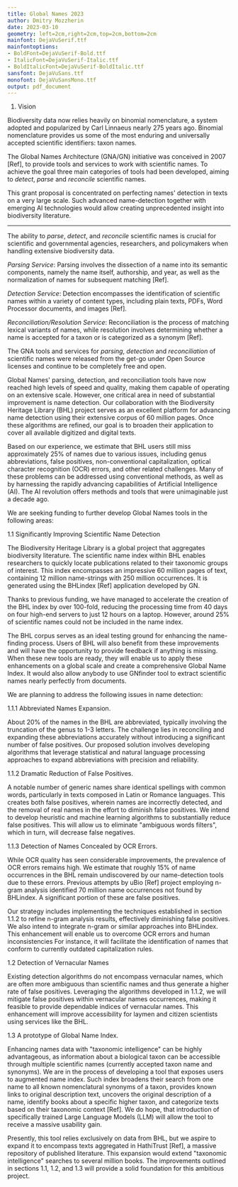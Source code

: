 ```yaml
---
title: Global Names 2023
author: Dmitry Mozzherin
date: 2023-03-10
geometry: left=2cm,right=2cm,top=2cm,bottom=2cm
mainfont: DejaVuSerif.ttf
mainfontoptions:
- BoldFont=DejaVuSerif-Bold.ttf
- ItalicFont=DejaVuSerif-Italic.ttf
- BoldItalicFont=DejaVuSerif-BoldItalic.ttf
sansfont: DejaVuSans.ttf
monofont: DejaVuSansMono.ttf
output: pdf_document
---
```


1. Vision

Biodiversity data now relies heavily on binomial nomenclature, a system adopted and popularized by Carl Linnaeus nearly 275 years ago.
Binomial nomenclature provides us some of the most enduring and universally accepted scientific identifiers: taxon names.

The Global Names Architecture (GNA/GN) initiative was conceived in 2007 [Ref], to provide tools and services to work with scientific names.
To achieve the goal three main categories of tools had been developed, aiming to *detect*, *parse* and *reconcile* scientific names.

This grant proposal is concentrated on perfecting names' detection in texts on
a very large scale.
Such advanced name-detection together with emerging AI technologies would allow creating unprecedented insight into biodiversity literature.

-------------------------------------------------------------------------------

The ability to *parse*, *detect*, and *reconcile* scientific names is crucial for scientific and governmental agencies, researchers, and policymakers when handling extensive biodiversity data.

*Parsing Service*: Parsing involves the dissection of a name into its semantic components, namely the name itself, authorship, and year, as well as the normalization of names for subsequent matching [Ref].

*Detection Service*: Detection encompasses the identification of scientific names within a variety of content types, including plain texts, PDFs, Word Processor documents, and images [Ref].

*Reconciliation/Resolution Service*: Reconciliation is the process of matching lexical variants of names, while resolution involves determining whether a name is accepted for a taxon or is categorized as a synonym [Ref].

The GNA tools and services for *parsing*, *detection* and *reconciliation* of scientific names were released from the get-go under Open Source licenses and continue to be completely free and open.

Global Names' parsing, detection, and reconciliation tools have now reached high levels of speed and quality, making them capable of operating on an extensive scale.
However, one critical area in need of substantial improvement is name detection.
Our collaboration with the Biodiversity Heritage Library (BHL) project serves as an excellent platform for advancing name detection using their extensive corpus of 60 million pages.
Once these algorithms are refined, our goal is to broaden their application to cover all available digitized and digital texts.

Based on our experience, we estimate that BHL users still miss approximately 25% of names due to various issues, including genus abbreviations, false positives, non-conventional capitalization, optical character recognition (OCR) errors, and other related challenges.
Many of these problems can be addressed using conventional methods, as well as by harnessing the rapidly advancing capabilities of Artificial Intelligence (AI).
The AI revolution offers methods and tools that were unimaginable just a decade ago.

We are seeking funding to further develop Global Names tools in the following areas:

1.1 Significantly Improving Scientific Name Detection

The Biodiversity Heritage Library is a global project that aggregates biodiversity literature.
The scientific name index within BHL enables researchers to quickly locate publications related to their taxonomic groups of interest.
This index encompasses an impressive 60 million pages of text, containing 12 million name-strings with 250 million occurrences.
It is generated using the BHLindex [Ref] application developed by GN.

Thanks to previous funding, we have managed to accelerate the creation of the BHL index by over 100-fold, reducing the processing time from 40 days on four high-end servers to just 12 hours on a laptop.
However, around 25% of scientific names could not be included in the name index.

The BHL corpus serves as an ideal testing ground for enhancing the name-finding process.
Users of BHL will also benefit from these improvements and will have the opportunity to provide feedback if anything is missing.
When these new tools are ready, they will enable us to apply these enhancements on a global scale and create a comprehensive Global Name Index.
It would also allow anybody to use GNfinder tool to extract scientific names nearly perfectly from documents.

We are planning to address the following issues in name detection:

1.1.1 Abbreviated Names Expansion.

About 20% of the names in the BHL are abbreviated, typically involving the truncation of the genus to 1-3 letters.
The challenge lies in reconciling and expanding these abbreviations accurately without introducing a significant number of false positives.
Our proposed solution involves developing algorithms that leverage statistical and natural language processing approaches to expand abbreviations with precision and reliability.
 
1.1.2 Dramatic Reduction of False Positives.

A notable number of generic names share identical spellings with common words, particularly in texts composed in Latin or Romance languages.
This creates both false positives, wherein names are incorrectly detected, and the removal of real names in the effort to diminish false positives.
We intend to develop heuristic and machine learning algorithms to substantially reduce false positives.
This will allow us to eliminate "ambiguous words filters", which in turn, will decrease false negatives.

1.1.3 Detection of Names Concealed by OCR Errors.

While OCR quality has seen considerable improvements, the prevalence of OCR errors remains high.
We estimate that roughly 15% of name occurrences in the BHL remain undiscovered by our name-detection tools due to these errors.
Previous attempts by uBio [Ref] project employing n-gram analysis identified 70 million name occurrences not found by BHLindex.
A significant portion of these are false positives.

Our strategy includes implementing the techniques established in section 1.1.2 to refine n-gram analysis results, effectively diminishing false positives.
We also intend to integrate n-gram or similar approaches into BHLindex.
This enhancement will enable us to overcome OCR errors and human inconsistencies
For instance, it will facilitate the identification of names that conform to currently outdated capitalization rules.

1.2 Detection of Vernacular Names

Existing detection algorithms do not encompass vernacular names, which are often more ambiguous than scientific names and thus generate a higher rate of false positives.
Leveraging the algorithms developed in 1.1.2, we will mitigate false positives within vernacular names occurrences, making it feasible to provide dependable indices of vernacular names.
This enhancement will improve accessibility for laymen and citizen scientists using services like the BHL.

1.3 A prototype of Global Name Index.

Enhancing names data with "taxonomic intelligence" can be highly advantageous, as information about a biological taxon can be accessible through multiple scientific names (currently accepted taxon name and synonyms).
We are in the process of developing a tool that exposes users to augmented name index.
Such index broadens their search from one name to all known nomenclatural synonyms of a taxon, provides known links to original description text, uncovers the original description of a name, identify books about a specific higher taxon, and categorize texts based on their taxonomic context [Ref].
We do hope, that introduction of specifically trained Large Language Models (LLM) will allow the tool to receive a massive usability gain.

Presently, this tool relies exclusively on data from BHL, but we aspire to expand it to encompass texts aggregated in HathiTrust [Ref], a massive repository of published literature.
This expansion would extend "taxonomic intelligence" searches to several million books. The improvements outlined in sections 1.1, 1.2, and 1.3 will provide a solid foundation for this ambitious project.


